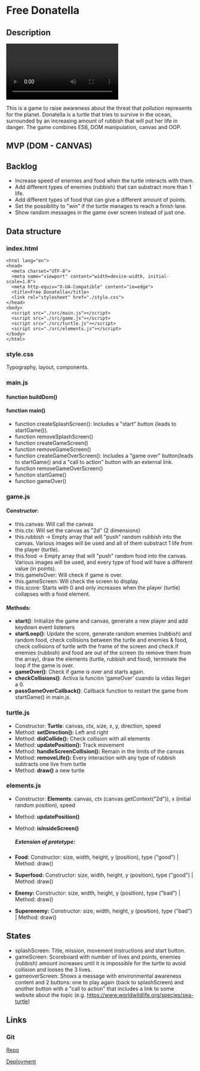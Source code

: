 # Free Donatella

## Description
<video src="/Users/Abel/Desktop/Ironhack/W3/Project1/donatella.mov"></video>

This is a game to raise awareness about the threat that pollution represents for the planet. Donatella is a turtle that tries to survive in the ocean, surrounded by an increasing amount of rubbish that will put her life in danger.  The game combines ES6, DOM manipulation, canvas and OOP.


## MVP (DOM - CANVAS)

## Backlog
- Increase speed of enemies and food when the turtle interacts with them.
- Add different types of enemies (rubbish) that can substract more than 1 life.
- Add different types of food that can give a different amount of points.
- Set the possibility to "win" if the turtle manages to reach a finish lane.
- Show random messages in the game over screen instead of just one.

## Data structure

### index.html
```<!DOCTYPE html>
<html lang="en">
<head>
  <meta charset="UTF-8">
  <meta name="viewport" content="width=device-width, initial-scale=1.0">
  <meta http-equiv="X-UA-Compatible" content="ie=edge">
  <title>Free Donatella</title>
  <link rel="stylesheet" href="./style.css">
</head>
<body>
  <script src="./src/main.js"></script>
  <script src="./src/game.js"></script>
  <script src="./src/turtle.js"></script>
  <script src="./src/elements.js"></script>
</body>
</html>
```

### style.css
Typography, layout, components.

### main.js

#### function buildDom()
#### function main()
- function createSplashScreen(): Includes a "start" button (leads to startGame()).
- function removeSplashScreen()
- function createGameScreen()
- function removeGameScreen()
- function createGameOverScreen(): Includes a "game over" button(leads to startGame() and a "call to action" button with an external link.
- function removeGameOverScreen()
- function startGame()
- function gameOver()

### game.js

#### Constructor:
- this.canvas: Will call the canvas
- this.ctx: Will set the canvas as "2d" (2 dimensions)
- this.rubbish -> Empty array that will "push" random rubbish into the canvas. Various images will be used and all of them substract 1 life from the player (turtle).
- this.food -> Empty array that will "push" random food into the canvas. Various images will be used, and every type of food will have a different value (in points).
- this.gameIsOver: Will check if game is over.
- this.gameScreen: Will check the screen to display.
- this.score: Starts with 0 and only increases when the player (turtle) collapses with a food element.

#### Methods:
- **start()**: Initialize the game and canvas, generate a new player and add keydown event listeners
- **startLoop()**: Update the score, generate random enemies (rubbish) and random food, check collisions between the turtle and enemies & food, check collisions of turtle with the frame of the screen and check if enemies (rubbish) and food are out of the screen (to remove them from the array), draw the elements (turtle, rubbish and food), terminate the loop if the game is over.
- **gameOver()**: Check if game is over and starts again.
- **checkCollisions()**: Activa la función 'gameOver' cuando la vidas llegan a 0.
- **passGameOverCallback()**: Callback function to restart the game from startGame() in main.js.

### turtle.js
- Constructor: **Turtle**: canvas, ctx, size, x, y, direction, speed
- Method: **setDirection():** Left and right
- Method: **didCollide():** Check collision with all elements
- Method: **updatePosition():** Track movement
- Method: **handleScreenCollision():** Remain in the limits of the canvas
- Method: **removeLife():** Every interaction with any type of rubbish subtracts one live from turtle
- Method: **draw()** a new turtle

### elements.js
- Constructor: **Elements**: canvas, ctx (canvas.getContext("2d")), x (initial random position), speed

- Method: **updatePosition()**

- Method: **isInsideScreen()**

  ##### Extension of prototype: 

- **Food**: Constructor: size, width, height, y (position), type ("good") | Method: draw()
- **Superfood:** Constructor: size, width, height, y (position), type ("good") | Method: draw()

- **Enemy:** Constructor: size, width, height, y (position), type ("bad") | Method: draw()

- **Superenemy:** Constructor: size, width, height, y (position), type ("bad") | Method: draw()

## States
- splashScreen: Title, mission, movement instructions and start button.
- gameScreen: Scoreboard with number of lives and points, enemies (rubbish) amount increases until it is impossible for the turtle to avoid collision and looses the 3 lives.
- gameoverScreen: Shows a message with environmental awareness content and 2 buttons: one to play again (back to splashScreen) and another button with a "call to action" that includes a link to some website about the topic (e.g. https://www.worldwildlife.org/species/sea-turtle)

## Links

### Git
[Repo](https://github.com/doveriko/free-donatella)

[Deployment](https://doveriko.github.io/free-donatella/) 